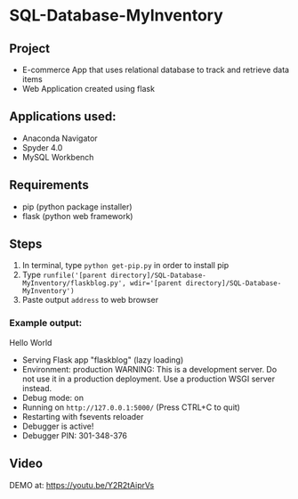 # SQL-Database-MyInventory
## Project
- E-commerce App that uses relational database to track and retrieve data items
- Web Application created using flask

## Applications used:
- Anaconda Navigator
- Spyder 4.0
- MySQL Workbench

## Requirements
- pip (python package installer)
- flask (python web framework)


## Steps
1. In terminal, type `python get-pip.py` in order to install pip
2. Type `runfile('[parent directory]/SQL-Database-MyInventory/flaskblog.py', wdir='[parent directory]/SQL-Database-MyInventory')`
3. Paste output `address` to web browser

### Example output:

Hello World
 * Serving Flask app "flaskblog" (lazy loading)
 * Environment: production
   WARNING: This is a development server. Do not use it in a production deployment.
   Use a production WSGI server instead.
 * Debug mode: on
 * Running on `http://127.0.0.1:5000/` (Press CTRL+C to quit)
 * Restarting with fsevents reloader
 * Debugger is active!
 * Debugger PIN: 301-348-376

## Video 
DEMO at: https://youtu.be/Y2R2tAiprVs
